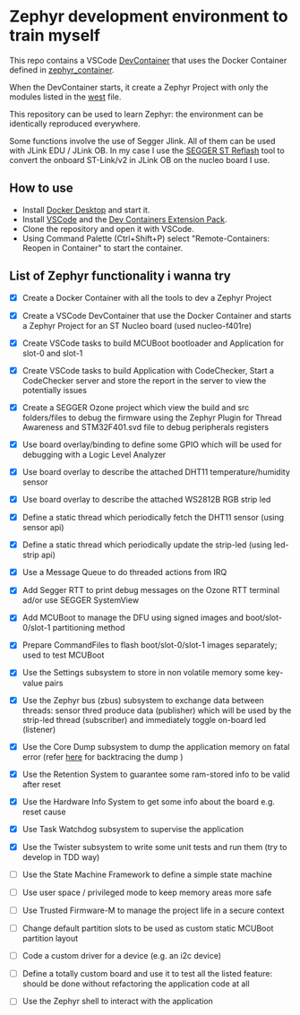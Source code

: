 # Zephyr development environment to train myself

This repo contains a VSCode [DevContainer](.devcontainer/devcontainer.json) that uses the Docker Container defined in [zephyr_container](https://github.com/silvio-vallorani-zephyr-portfolio/zephyr_container).

When the DevContainer starts, it create a Zephyr Project with only the modules listed in the [west](west.yml) file.

This repository can be used to learn Zephyr: the environment can be identically reproduced everywhere.

Some functions involve the use of Segger Jlink. All of them can be used with JLink EDU / JLink OB. In my case I use the [SEGGER ST Reflash](https://www.segger.com/products/debug-probes/j-link/models/other-j-links/st-link-on-board/) tool to convert the onboard ST-Link/v2 in JLink OB on the nucleo board I use.

## How to use

- Install [Docker Desktop](https://www.docker.com/products/docker-desktop/) and start it.
- Install [VSCode](https://code.visualstudio.com/Download) and the [Dev Containers Extension Pack](https://marketplace.visualstudio.com/items?itemName=ms-vscode-remote.remote-containers).
- Clone the repository and open it with VSCode.
- Using Command Palette (Ctrl+Shift+P) select "Remote-Containers: Reopen in Container" to start the container.

## List of Zephyr functionality i wanna try

- [x] Create a Docker Container with all the tools to dev a Zephyr Project
- [x] Create a VSCode DevContainer that use the Docker Container and starts a Zephyr Project for an ST Nucleo board (used nucleo-f401re)
- [x] Create VSCode tasks to build MCUBoot bootloader and Application for slot-0 and slot-1
- [x] Create VSCode tasks to build Application with CodeChecker, Start a CodeChecker server and store the report in the server to view the potentially issues
- [x] Create a SEGGER Ozone project which view the build and src folders/files to debug the firmware using the Zephyr Plugin for Thread Awareness and STM32F401.svd file to debug peripherals registers
- [x] Use board overlay/binding to define some GPIO which will be used for debugging with a Logic Level Analyzer
- [x] Use board overlay to describe the attached DHT11 temperature/humidity sensor
- [x] Use board overlay to describe the attached WS2812B RGB strip led
- [x] Define a static thread which periodically fetch the DHT11 sensor (using sensor api)
- [x] Define a static thread which periodically update the strip-led (using led-strip api)
- [x] Use a Message Queue to do threaded actions from IRQ
- [x] Add Segger RTT to print debug messages on the Ozone RTT terminal ad/or use SEGGER SystemView
- [x] Add MCUBoot to manage the DFU using signed images and boot/slot-0/slot-1 partitioning method
- [x] Prepare CommandFiles to flash boot/slot-0/slot-1 images separately; used to test MCUBoot
- [x] Use the Settings subsystem to store in non volatile memory some key-value pairs
- [x] Use the Zephyr bus (zbus) subsystem to exchange data between threads: sensor thred produce data (publisher) which will be used by the strip-led thread (subscriber) and immediately toggle on-board led (listener)
- [x] Use the Core Dump subsystem to dump the application memory on fatal error (refer [here](https://blog.espressif.com/core-dump-a-powerful-tool-for-debugging-programs-in-zephyr-with-esp32-boards-969830fd6cdb) for backtracing the dump )
- [x] Use the Retention System to guarantee some ram-stored info to be valid after reset
- [x] Use the Hardware Info System to get some info about the board e.g. reset cause
- [x] Use Task Watchdog subsystem to supervise the application
- [x] Use the Twister subsystem to write some unit tests and run them (try to develop in TDD way)
- [ ] Use the State Machine Framework to define a simple state machine
- [ ] Use user space / privileged mode to keep memory areas more safe
- [ ] Use Trusted Firmware-M to manage the project life in a secure context

- [ ] Change default partition slots to be used as custom static MCUBoot partition layout
- [ ] Code a custom driver for a device (e.g. an i2c device)
- [ ] Define a totally custom board and use it to test all the listed feature: should be done without refactoring the application code at all
- [ ] Use the Zephyr shell to interact with the application
